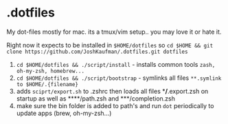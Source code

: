 # .dotfiles
My dot-files mostly for mac. its a tmux/vim setup.. you may love it or hate it.


Right now it expects to be installed in `$HOME/dotfiles` so `cd $HOME && git clone https://github.com/JoshKaufman/.dotfiles.git dotfiles`

1. `cd $HOME/dotfiles && ./script/install` - installs common tools `zash, oh-my-zsh, homebrew...`
2. `cd $HOME/dotfiles && ./script/bootstrap` - symlinks all files `**.symlink to $HOME/.{filename}`
3. adds `sciprt/export.sh` to .zshrc then loads all files ***/**.export.zsh on startup as well as ****/path.zsh and ***/completion.zsh
4. make sure the bin folder is added to path's and run `dot` periodically to update apps (brew, oh-my-zsh...)

